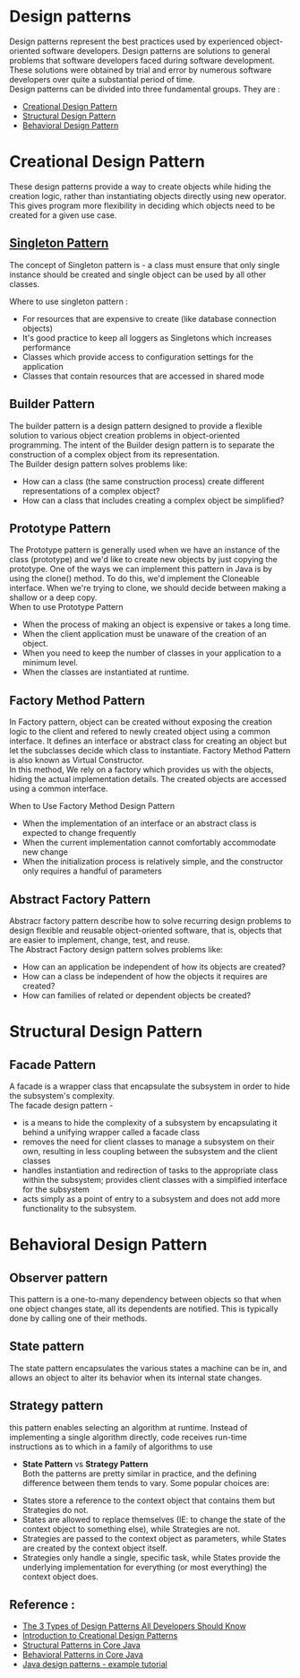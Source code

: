 # Design patterns
Design patterns represent the best practices used by experienced object-oriented software developers. Design patterns are solutions to general problems that software developers faced during software development. These solutions were obtained by trial and error by numerous software developers over quite a substantial period of time.  
Design patterns can be divided into three fundamental groups. They are :
- [Creational Design Pattern](#creational-design-pattern)
- [Structural Design Pattern](#structural-design-pattern)
- [Behavioral Design Pattern](#behavioral-design-pattern)
 
 # Creational Design Pattern
 These design patterns provide a way to create objects while hiding the creation logic, rather than instantiating objects directly using new operator. This gives program more flexibility in deciding which objects need to be created for a given use case.
 
 ## [Singleton Pattern](https://github.com/haliban25/NSL/blob/main/Design%20Patterns/singletonPattern/README.md)  
The concept of Singleton pattern is - a class must ensure that only single instance should be created and single object can be used by all other classes.  

Where to use singleton pattern :  
- For resources that are expensive to create (like database connection objects)
- It's good practice to keep all loggers as Singletons which increases performance
- Classes which provide access to configuration settings for the application
- Classes that contain resources that are accessed in shared mode

 ## Builder Pattern
The builder pattern is a design pattern designed to provide a flexible solution to various object creation problems in object-oriented programming. The intent of the Builder design pattern is to separate the construction of a complex object from its representation.  
The Builder design pattern solves problems like:
- How can a class (the same construction process) create different representations of a complex object?
- How can a class that includes creating a complex object be simplified?

 ## Prototype Pattern
 The Prototype pattern is generally used when we have an instance of the class (prototype) and we'd like to create new objects by just copying the prototype. One of the ways we can implement this pattern in Java is by using the clone() method. To do this, we'd implement the Cloneable interface. When we're trying to clone, we should decide between making a shallow or a deep copy.  
When to use Prototype Pattern  
- When the process of making an object is expensive or takes a long time.
- When the client application must be unaware of the creation of an object.
- When you need to keep the number of classes in your application to a minimum level.
- When the classes are instantiated at runtime.

 ## Factory Method Pattern
 In Factory pattern, object can be created without exposing the creation logic to the client and refered to newly created object using a common interface. It defines an interface or abstract class for creating an object but let the subclasses decide which class to instantiate. Factory Method Pattern is also known as Virtual Constructor.  
 In this method, We  rely on a factory which provides us with the objects, hiding the actual implementation details. The created objects are accessed using a common interface.  

 When to Use Factory Method Design Pattern
- When the implementation of an interface or an abstract class is expected to change frequently
- When the current implementation cannot comfortably accommodate new change
- When the initialization process is relatively simple, and the constructor only requires a handful of parameters

 ## Abstract Factory Pattern
 Abstracr factory pattern describe how to solve recurring design problems to design flexible and reusable object-oriented software, that is, objects that are easier to implement, change, test, and reuse.  
 The Abstract Factory design pattern solves problems like:
- How can an application be independent of how its objects are created?
- How can a class be independent of how the objects it requires are created?
- How can families of related or dependent objects be created?


# Structural Design Pattern
## Facade Pattern
A facade is a wrapper class that encapsulate the subsystem in order to hide the subsystem's complexity.  
The facade design pattern -
- is a means to hide the complexity of a subsystem by encapsulating it behind a unifying wrapper called a facade class
- removes the need for client classes to manage a subsystem on their own, resulting in less coupling between the subsystem and the client classes
- handles instantiation and redirection of tasks to the appropriate class within the subsystem; provides client classes with a simplified interface for the subsystem
- acts simply as a point of entry to a subsystem and does not add more functionality to the subsystem.
# Behavioral Design Pattern

	

 ## Observer pattern
This pattern is a one-to-many dependency between objects so that when one object changes state, all its dependents are notified. This is typically done by calling one of their methods.

## State pattern
The state pattern encapsulates the various states a machine can be in, and allows an object to alter its behavior when its internal state changes. 

## Strategy pattern
this pattern enables selecting an algorithm at runtime. Instead of implementing a single algorithm directly, code receives run-time instructions as to which in a family of algorithms to use

- **State Pattern** vs **Strategy Pattern**  
Both the patterns are pretty similar in practice, and the defining difference between them tends to vary. Some popular choices are:
* States store a reference to the context object that contains them but Strategies do not.
* States are allowed to replace themselves (IE: to change the state of the context object to something else), while Strategies are not.
* Strategies are passed to the context object as parameters, while States are created by the context object itself.
* Strategies only handle a single, specific task, while States provide the underlying implementation for everything (or most everything) the context object does.

## Reference :
- [The 3 Types of Design Patterns All Developers Should Know](https://www.freecodecamp.org/news/the-basic-design-patterns-all-developers-need-to-know/)
- [Introduction to Creational Design Patterns](https://www.baeldung.com/creational-design-patterns)
- [Structural Patterns in Core Java](https://www.baeldung.com/java-core-structural-patterns)
- [Behavioral Patterns in Core Java](https://www.baeldung.com/java-behavioral-patterns-jdk)
- [Java design patterns - example tutorial](https://www.journaldev.com/1827/java-design-patterns-example-tutorial)
